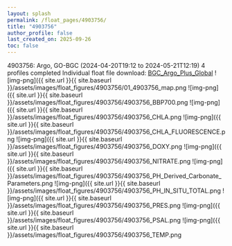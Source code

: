 ```yaml
---
layout: splash
permalink: /float_pages/4903756/
title: "4903756"
author_profile: false
last_created_on: 2025-09-26
toc: false
---
```

 
4903756: Argo, GO-BGC (2024-04-20T19:12 to 2024-05-21T12:19)
4 profiles completed
Individual float file download: [BGC_Argo_Plus_Global](https://ftp.soest.hawaii.edu/bgc_argo_plus/Individual_Floats/outliers_removed/4903756_Sprof_processed.nc)
![img-png]({{ site.url }}{{ site.baseurl }}/assets/images/float_figures/4903756/01_4903756_map.png
![img-png]({{ site.url }}{{ site.baseurl }}/assets/images/float_figures/4903756/4903756_BBP700.png
![img-png]({{ site.url }}{{ site.baseurl }}/assets/images/float_figures/4903756/4903756_CHLA.png
![img-png]({{ site.url }}{{ site.baseurl }}/assets/images/float_figures/4903756/4903756_CHLA_FLUORESCENCE.png
![img-png]({{ site.url }}{{ site.baseurl }}/assets/images/float_figures/4903756/4903756_DOXY.png
![img-png]({{ site.url }}{{ site.baseurl }}/assets/images/float_figures/4903756/4903756_NITRATE.png
![img-png]({{ site.url }}{{ site.baseurl }}/assets/images/float_figures/4903756/4903756_PH_Derived_Carbonate_Parameters.png
![img-png]({{ site.url }}{{ site.baseurl }}/assets/images/float_figures/4903756/4903756_PH_IN_SITU_TOTAL.png
![img-png]({{ site.url }}{{ site.baseurl }}/assets/images/float_figures/4903756/4903756_PRES.png
![img-png]({{ site.url }}{{ site.baseurl }}/assets/images/float_figures/4903756/4903756_PSAL.png
![img-png]({{ site.url }}{{ site.baseurl }}/assets/images/float_figures/4903756/4903756_TEMP.png
